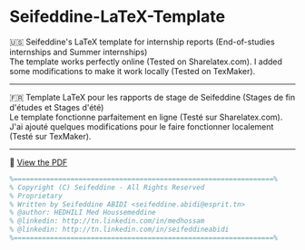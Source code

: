 # Seifeddine-LaTeX-Template

:us: Seifeddine's LaTeX template for internship reports (End-of-studies internships and Summer internships)  
The template works perfectly online (Tested on Sharelatex.com). I added some modifications to make it work locally (Tested on TexMaker).

---

:fr: Template LaTeX pour les rapports de stage de Seifeddine (Stages de fin d'études et Stages d'été)  
Le template fonctionne parfaitement en ligne (Testé sur Sharelatex.com). J'ai ajouté quelques modifications pour le faire fonctionner localement (Testé sur TexMaker).

---
📄 [View the PDF](https://seifeddineABIDI.github.io/pfeReport/main.pdf)
```latex
%================================================================%  
% Copyright (C) Seifeddine - All Rights Reserved                 
% Proprietary                                                    
% Written by Seifeddine ABIDI <seifeddine.abidi@esprit.tn>       
% @author: HEDHILI Med Houssemeddine                             
% @linkedin: http://tn.linkedin.com/in/medhossam                 
% @linkedin: http://tn.linkedin.com/in/seifeddineabidi           
%================================================================%  
